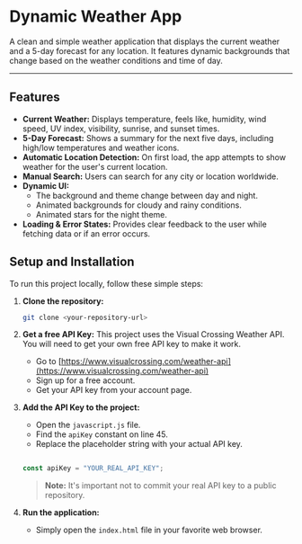 # Dynamic Weather App

A clean and simple weather application that displays the current weather and a 5-day forecast for any location. It features dynamic backgrounds that change based on the weather conditions and time of day.

---

## Features

- **Current Weather:** Displays temperature, feels like, humidity, wind speed, UV index, visibility, sunrise, and sunset times.
- **5-Day Forecast:** Shows a summary for the next five days, including high/low temperatures and weather icons.
- **Automatic Location Detection:** On first load, the app attempts to show weather for the user's current location.
- **Manual Search:** Users can search for any city or location worldwide.
- **Dynamic UI:**
  - The background and theme change between day and night.
  - Animated backgrounds for cloudy and rainy conditions.
  - Animated stars for the night theme.
- **Loading & Error States:** Provides clear feedback to the user while fetching data or if an error occurs.

## Setup and Installation

To run this project locally, follow these simple steps:

1.  **Clone the repository:**
    ```bash
    git clone <your-repository-url>
    ```

2.  **Get a free API Key:**
    This project uses the Visual Crossing Weather API. You will need to get your own free API key to make it work.
    - Go to [https://www.visualcrossing.com/weather-api](https://www.visualcrossing.com/weather-api)
    - Sign up for a free account.
    - Get your API key from your account page.

3.  **Add the API Key to the project:**
    - Open the `javascript.js` file.
    - Find the `apiKey` constant on line 45.
    - Replace the placeholder string with your actual API key.
    ```javascript  

    const apiKey = "YOUR_REAL_API_KEY"; 
    ```
    > **Note:** It's important not to commit your real API key to a public repository.

4.  **Run the application:**
    - Simply open the `index.html` file in your favorite web browser.


